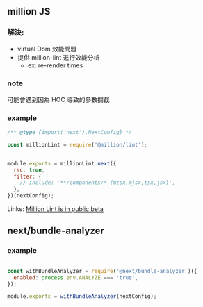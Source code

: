 #

## million JS

### 解決:
- virtual Dom 效能問題
- 提供 million-lint 進行效能分析
  - ex: re-render times

### note 
可能會遇到因為 HOC 導致的參數攔截

### example
```js
/** @type {import('next').NextConfig} */

const millionLint = require('@million/lint');


module.exports = millionLint.next({
  rsc: true,
  filter: {
    // include: '**/components/*.{mtsx,mjsx,tsx,jsx}',
  },
})(nextConfig);
```

Links:
 	[Million Lint is in public beta](https://old.million.dev/blog/lintlint )


## next/bundle-analyzer


### example
```js

const withBundleAnalyzer = require('@next/bundle-analyzer')({
  enabled: process.env.ANALYZE === 'true',
});

module.exports = withBundleAnalyzer(nextConfig);

```